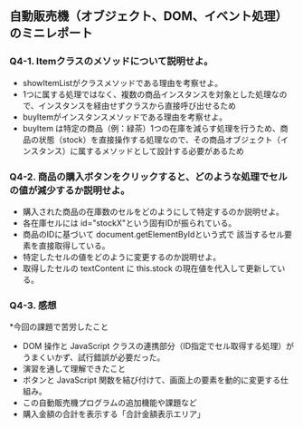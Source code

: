 ## 自動販売機（オブジェクト、DOM、イベント処理）のミニレポート
### Q4-1. Itemクラスのメソッドについて説明せよ。
* showItemListがクラスメソッドである理由を考察せよ。
* 1つに属する処理ではなく、複数の商品インスタンスを対象とした処理なので、インスタンスを経由せずクラスから直接呼び出せるため
* buyItemがインスタンスメソッドである理由を考察せよ。
* buyItem は特定の商品（例：緑茶）1つの在庫を減らす処理を行うため、商品の状態（stock）を直接操作する処理なので、その商品オブジェクト（インスタンス）に属するメソッドとして設計する必要があるため
### Q4-2. 商品の購入ボタンをクリックすると、どのような処理でセルの値が減少するか説明せよ。
* 購入された商品の在庫数のセルをどのようにして特定するのか説明せよ。
* 各在庫セルには id="stockX"という固有IDが振られている。
* 商品のIDに基づいて document.getElementByIdという式で 該当するセル要素を直接取得している。
* 特定したセルの値をどのように変更するのか説明せよ。
* 取得したセルの textContent に this.stock の現在値を代入して更新している。
### Q4-3. 感想
*今回の課題で苦労したこと
* DOM 操作と JavaScript クラスの連携部分（ID指定でセル取得する処理）がうまくいかず、試行錯誤が必要だった。
* 演習を通して理解できたこと
* ボタンと JavaScript 関数を結び付けて、画面上の要素を動的に変更する仕組み。
* この自動販売機プログラムの追加機能や課題など
* 購入金額の合計を表示する「合計金額表示エリア」

